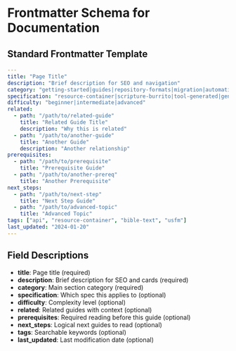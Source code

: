 # Frontmatter Schema for Documentation

## Standard Frontmatter Template

```yaml
---
title: "Page Title"
description: "Brief description for SEO and navigation"
category: "getting-started|guides|repository-formats|migration|automation|reference"
specification: "resource-container|scripture-burrito|tool-generated|general"
difficulty: "beginner|intermediate|advanced"
related:
  - path: "/path/to/related-guide"
    title: "Related Guide Title"
    description: "Why this is related"
  - path: "/path/to/another-guide" 
    title: "Another Guide"
    description: "Another relationship"
prerequisites:
  - path: "/path/to/prerequisite"
    title: "Prerequisite Guide"
  - path: "/path/to/another-prereq"
    title: "Another Prerequisite"
next_steps:
  - path: "/path/to/next-step"
    title: "Next Step Guide"
  - path: "/path/to/advanced-topic"
    title: "Advanced Topic"
tags: ["api", "resource-container", "bible-text", "usfm"]
last_updated: "2024-01-20"
---
```

## Field Descriptions

- **title**: Page title (required)
- **description**: Brief description for SEO and cards (required)
- **category**: Main section category (required)
- **specification**: Which spec this applies to (optional)
- **difficulty**: Complexity level (optional)
- **related**: Related guides with context (optional)
- **prerequisites**: Required reading before this guide (optional)
- **next_steps**: Logical next guides to read (optional)
- **tags**: Searchable keywords (optional)
- **last_updated**: Last modification date (optional)
